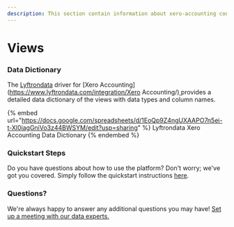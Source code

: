 ```yaml
---
description: This section contain information about xero-accounting connector views information
---
```


# Views

### Data Dictionary

The [Lyftrondata](https://www.lyftrondata.com/) driver for [Xero Accounting](https://www.lyftrondata.com/integration/Xero Accounting/)[ ](https://www.lyftrondata.com/integration/xero-accounting/)provides a detailed data dictionary of the views with data types and column names.

{% embed url="https://docs.google.com/spreadsheets/d/1EoQp9Z4ngUXAAPO7n5ei-t-Xl0iagGniVo3z44BWSYM/edit?usp=sharing" %}
Lyftrondata Xero Accounting Data Dictionary
{% endembed %}

### Quickstart Steps

Do you have questions about how to use the platform? Don't worry; we've got you covered. Simply follow the quickstart instructions [here](../../../../quickstart-steps.md).

### Questions? <a href="#questions" id="questions"></a>

We're always happy to answer any additional questions you may have! [Set up a meeting with our data experts.](https://www.lyftrondata.com/book-a-meeting/)


